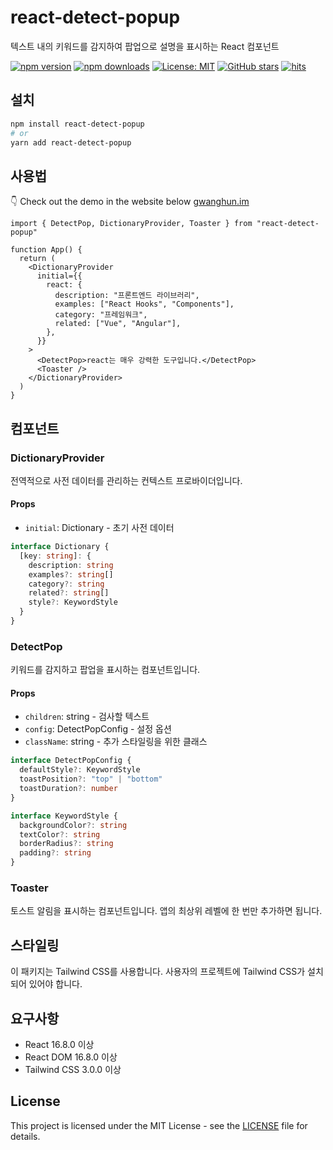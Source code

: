 # react-detect-popup

텍스트 내의 키워드를 감지하여 팝업으로 설명을 표시하는 React 컴포넌트

[![npm version](https://img.shields.io/npm/v/react-detect-popup.svg)](https://www.npmjs.com/package/react-detect-popup)
[![npm downloads](https://img.shields.io/npm/dm/react-detect-popup.svg)](https://www.npmjs.com/package/react-detect-popup)
[![License: MIT](https://img.shields.io/badge/License-MIT-yellow.svg)](https://opensource.org/licenses/MIT)
[![GitHub stars](https://img.shields.io/github/stars/Gwanghun-Im/react-detect-popup)](https://github.com/Gwanghun-Im/react-detect-popup/stargazers)
[![hits](https://hits.seeyoufarm.com/api/count/incr/badge.svg?url=https%3A%2F%2Fgithub.com%2FGwanghun-Im%2Freact-detect-popup&count_bg=%2379C83D&title_bg=%23555555&icon=&icon_color=%23E7E7E7&title=hits&edge_flat=false)](https://hits.seeyoufarm.com)

## 설치

```bash
npm install react-detect-popup
# or
yarn add react-detect-popup
```

## 사용법

👇 Check out the demo in the website below
[gwanghun.im](https://www.gwanghun.im/tools/react-detect-popup)

```tsx
import { DetectPop, DictionaryProvider, Toaster } from "react-detect-popup"

function App() {
  return (
    <DictionaryProvider
      initial={{
        react: {
          description: "프론트엔드 라이브러리",
          examples: ["React Hooks", "Components"],
          category: "프레임워크",
          related: ["Vue", "Angular"],
        },
      }}
    >
      <DetectPop>react는 매우 강력한 도구입니다.</DetectPop>
      <Toaster />
    </DictionaryProvider>
  )
}
```

## 컴포넌트

### DictionaryProvider

전역적으로 사전 데이터를 관리하는 컨텍스트 프로바이더입니다.

#### Props

- `initial`: Dictionary - 초기 사전 데이터

```typescript
interface Dictionary {
  [key: string]: {
    description: string
    examples?: string[]
    category?: string
    related?: string[]
    style?: KeywordStyle
  }
}
```

### DetectPop

키워드를 감지하고 팝업을 표시하는 컴포넌트입니다.

#### Props

- `children`: string - 검사할 텍스트
- `config`: DetectPopConfig - 설정 옵션
- `className`: string - 추가 스타일링을 위한 클래스

```typescript
interface DetectPopConfig {
  defaultStyle?: KeywordStyle
  toastPosition?: "top" | "bottom"
  toastDuration?: number
}

interface KeywordStyle {
  backgroundColor?: string
  textColor?: string
  borderRadius?: string
  padding?: string
}
```

### Toaster

토스트 알림을 표시하는 컴포넌트입니다. 앱의 최상위 레벨에 한 번만 추가하면 됩니다.

## 스타일링

이 패키지는 Tailwind CSS를 사용합니다. 사용자의 프로젝트에 Tailwind CSS가 설치되어 있어야 합니다.

## 요구사항

- React 16.8.0 이상
- React DOM 16.8.0 이상
- Tailwind CSS 3.0.0 이상

## License

This project is licensed under the MIT License - see the [LICENSE](LICENSE) file for details.
